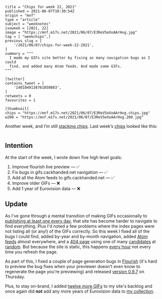 ```
title = "Chips for week 22, 2021"
published = 2021-06-07T10:30:54Z
origin = "mnf"
type = "article"
subject = "weeknotes"
isoweek = [2021, 22]
image = "https://mnf.m17s.net/2021/06/07/E3ReV5eXoAArHxg.jpg"
tag = [ "weekchips",]
previous_slug = [
    '/2021/06/07/chips-for-week-22-2021',
]
summary = """
  I made my GIFs site better by fixing as many navigation bugs as I could
  find, and added many Atom feeds. And made some GIFs.
"""

[twitter]
contains_tweet = [
    '1401849138761850883',
]
retweets = 0
favourites = 1

[thumbnail]
chips = "https://mnf.m17s.net/2021/06/07/E3ReV5eXoAArHxg.chips.jpg"
w200 = "https://mnf.m17s.net/2021/06/07/E3ReV5eXoAArHxg.200.jpg"
```

Another week, and I’m still [stacking chips][chips]. Last week’s
[chips][markers] looked like this:

[chips]: /2020/06/19/my-week-in-poker-chips
[markers]: /2020/08/22/my-weekchips-markers

<p class='image'><img src='https://mnf.m17s.net/2021/06/07/E3ReV5eXoAArHxg.jpg' alt=''></p>

## Intention

At the start of the week, I wrote down five high level goals:

1. Improve flourish live preview — ✅
1. Fix bugs in gifs.cackhanded.net navigation — ✅
1. Add all the Atom feeds to gifs.cackhanded.net — ✅
1. Improve older GIFs — ❌
1. Add 1 year of Eurovision data — ❌


## Update

As I've gone through a mental transition of making GIFs occasionally to
[publishing at least one every day][gif-history], that site has become harder
to navigate to find everything. Plus I'd noted a few problems where the index
pages were not listing all (or any!) of the GIFs correctly. So this week I
fixed all of the bugs I could find, added by-year and by-month navigation,
added [Atom feeds][feeds] almost everywhere, and a [404 page][404] using one
of many [candidates][404cd] at [random][404cm]. But because the site is
static, this happens [every hour][hr] not every time you refresh the page.

As part of this, I fixed a couple of page generation bugs in [Flourish][fl]
(it's hard to preview the bug fixes when your previewer doesn't even know to
regenerate the page you're previewing) and released [version 0.9.7][v097]
on Thursday.

Plus, to stay on-brand, I added [twelve more GIFs][mwgifs] to my site's
backlog and once again did **not** add any more years of Eurovision data to
[my collection][evd].

[gif-history]: /2021/06/07/history-of-my-gifs-site
[feeds]: https://gifs.cackhanded.net/feeds
[404]: https://gifs.cackhanded.net/404
[404cm]: https://github.com/norm/gifs.cackhanded.net/commit/f8e42ad6ad883b876cf678712a9dcebad67c9e60
[404cd]: https://gifs.cackhanded.net/tags/404-page-candidate/
[hr]: https://github.com/norm/gifs.cackhanded.net/commit/ed8c110aad88779b47cc88b01f6005d81206a9b6

[fl]: https://github.com/norm/flourish
[v097]: https://github.com/norm/flourish/releases/tag/v0.9.7
[mwgifs]: https://github.com/norm/gifs.cackhanded.net/compare/d6a5653b98ebe07ac9d281941bc258fc6b512522..625b7b296082a0bc42b099f4457b633a8a1dc9dd
[evd]: https://github.com/norm/eurovision_data
